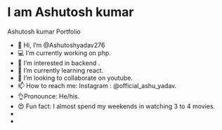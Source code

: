 # I am Ashutosh kumar
Ashutosh kumar Portfolio

- 👋 Hi, I’m @Ashutoshyadav276 
- 💻 I’m currently working on php.
- 👀 I’m interested in backend .
- 🌱 I’m currently learning react.
- 💞️ I’m looking to collaborate on youtube.
- 📫 How to reach me: Instagram : @official_ashu_yadav.
- 👌Pronounce: He/his.
- 😍 Fun fact: I almost spend my weekends in watching 3 to 4 movies.
-   
- 
